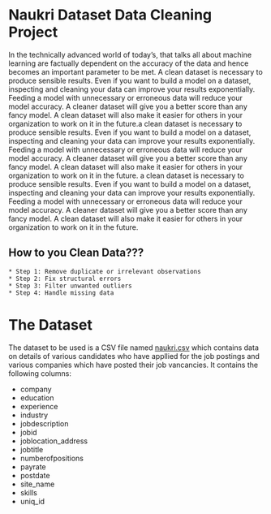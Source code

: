 # Naukri Dataset Data Cleaning Project
  In the technically advanced world of today’s, that talks all about machine learning are factually dependent on the accuracy of the data and hence becomes an important parameter to be met. 
  A clean dataset is necessary to produce sensible results. Even if you want to build a model on a dataset, inspecting and cleaning your data can improve your results exponentially. Feeding a model with unnecessary or erroneous data will reduce your model accuracy. A cleaner dataset will give you a better score than any fancy model. A clean dataset will also make it easier for others in your organization to work on it in the future.a clean dataset is necessary to produce sensible results. Even if you want to build a model on a dataset, inspecting and cleaning your data can improve your results exponentially. Feeding a model with unnecessary or erroneous data will reduce your model accuracy. A cleaner dataset will give you a better score than any fancy model. A clean dataset will also make it easier for others in your organization to work on it in the future. a clean dataset is necessary to produce sensible results. Even if you want to build a model on a dataset, inspecting and cleaning your data can improve your results exponentially. 
  Feeding a model with unnecessary or erroneous data will reduce your model accuracy. A cleaner dataset will give you a better score than any fancy model. A clean dataset will also make it easier for others in your organization to work on it in the future.
  
 ## How to you Clean Data???
    * Step 1: Remove duplicate or irrelevant observations
    * Step 2: Fix structural errors
    * Step 3: Filter unwanted outliers
    * Step 4: Handle missing data
   
# The Dataset
   The dataset to be used is a CSV file named [naukri.csv](https://drive.google.com/file/d/1Rya7OjphCjFfH-NQhA-uoHiLaDmoeOVG/view?usp=sharing) which contains data on details of    various candidates who have appllied for the job postings and various companies which have posted their job vancancies. It contains the following columns:
   
   * company	
   * education	
   * experience	
   * industry	
   * jobdescription	
   * jobid	
   * joblocation_address	
   * jobtitle	
   * numberofpositions	
   * payrate	
   * postdate	
   * site_name	
   * skills	
   * uniq_id
